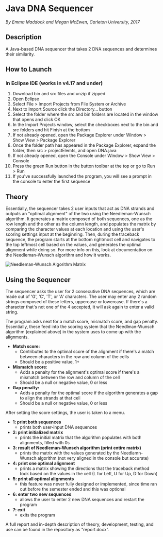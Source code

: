 # Java DNA Sequencer
*By Emma Maddock and Megan McEwen, Carleton University, 2017*

## Description

A Java-based DNA sequencer that takes 2 DNA sequences and determines their similarity.

## How to Launch

### In Eclipse IDE (works in v4.17 and under)
1. Download bin and src files and unzip if zipped
2. Open Eclipse
3. Select File > Import Projects from File System or Archive
4. Next to Import Source click the Directory... button
5. Select the folder where the src and bin folders are located in the window that opens and click OK
6. In the Import Projects window, select the checkboxes next to the bin and src folders and hit Finish at the bottom
7. If not already opened, open the Package Explorer under Window > Show View > Package Explorer
8. Once the folder path has appeared in the Package Explorer, expand the folder, then src > projectElemts, and open DNA.java
9. If not already opened, open the Console under Window > Show View > Console
10. Press the green Run button in the button toolbar at the top or go to Run > Run
11. If you've successfully launched the program, you will see a prompt in the console to enter the first sequence

## Theory
Essentially, the sequencer takes 2 user inputs that act as DNA strands and outputs an "optimal alignment" of the two using the Needleman-Wunsch algorithm. It generates a matrix composed of both sequences, one as the row length and the other as the column length, and populates the matrix by comparing the character values at each location and using the user's scoring settings input at the beginning. Then, during the traceback sequence, the program starts at the bottom rightmost cell and navigates to the top leftmost cell based on the values, and generates the optimal alignment while doing so.
For more info on this, look at documentation on the Needleman-Wunsch algorithm and how it works.

![Needleman-Wunsch Algorithm Matrix](https://www.researchgate.net/profile/Dzmitry-Razmyslovich/publication/278675646/figure/fig2/AS:391973853777922@1470465257538/An-example-of-an-alignment-by-Smith-Waterman-algorithm.png)

## Using the Sequencer
The sequencer asks the user for 2 consecutive DNA sequences, which are made out of 'G', 'C', 'T', or 'A' characters.
The user may enter any 2 random strings composed of these letters, uppercase or lowercase.
If there's a character that's not one of the 4 accepted, it will ask again to enter a valid string.

The program asks next for a match score, mismatch score, and  gap penalty. Essentially, these feed into the scoring system that the Needlman-Wunsch algorithm (explained above) in the system uses to come up with the alignments.
* **Match score:** 
   * Contributes to the optimal score of the alignment if there's a match between characters in the row and column of the cells
   * Should be a positive value, 1+
* **Mismatch score:** 
   * Adds a penalty for the alignment's optimal score if there's a mismatch between the row and column of the cell
   * Should be a null or negative value, 0 or less
* **Gap penalty:**
   * Adds a penalty for the optimal score if the algorithm generates a gap to align the strands at that cell
   * Should be a null or negative value, 0 or less


After setting the score settings, the user is taken to a menu.
* **1: print both sequences**
   * prints both user-input DNA sequences
* **2: print initialized matrix**
   * prints the initial matrix that the algorithm populates with both alignments, filled with 0s
* **3: result of Needleman-Wunsch algorithm (print entire matrix)**
   * prints the matrix with the values generated by the Needlamn-Wunsch algorithm (not very aligned in the console but accurate)
* **4: print one optimal alignment**
   * prints a matrix showing the directions that the traceback method took based on the values in the cell (L for Left, U for Up, D for Down)
* **5: print all optimal alignments**
   * this feature was never fully designed or implemented, since time ran out before the semester ended and this was optional
* **6: enter two new sequences**
   * allows the user to enter 2 new DNA sequences and restart the program
* **7: exit**
   * exits the program


A full report and in-depth description of theory, development, testing, and use can be found in the repository as "report.docx".

